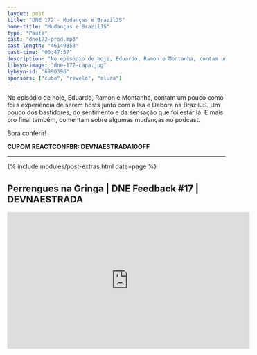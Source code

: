 ```yaml
---
layout: post
title: "DNE 172 - Mudanças e BrazilJS"
home-title: "Mudanças e BrazilJS"
type: "Pauta"
cast: "dne172-prod.mp3"
cast-length: "46149358"
cast-time: "00:47:57"
description: "No episódio de hoje, Eduardo, Ramon e Montanha, contam um pouco como foi a experiência de serem hosts junto com a Isa e Debora na BrazilJS. Um pouco dos bastidores, do sentimento e da sensação que foi estar lá. E mais pro final também, comentam sobre algumas mudanças no podcast."
libsyn-image: "dne-172-capa.jpg"
lybsyn-id: "6990396"
sponsors: ["cubo", "revelo", "alura"]
---
```


No episódio de hoje, Eduardo, Ramon e Montanha, contam um pouco como foi a experiência de serem hosts junto com a Isa e Debora na BrazilJS. Um pouco dos bastidores, do sentimento e da sensação que foi estar lá. E mais pro final também, comentam sobre algumas mudanças no podcast.

Bora conferir!

<strong>CUPOM REACTCONFBR: DEVNAESTRADA10OFF</strong>

---

{% include modules/post-extras.html data=page %}

<section class="post-youtube">
  <h2 class="post-youtube-title">
    Perrengues na Gringa | DNE Feedback #17 | DEVNAESTRADA
  </h2>
  <div class="v-wrapper">
    <iframe class="v-iframe" width="560" height="315" src="https://www.youtube.com/embed/3l7OdXlwvYs" frameborder="0" allowfullscreen></iframe>
  </div>
</section>
